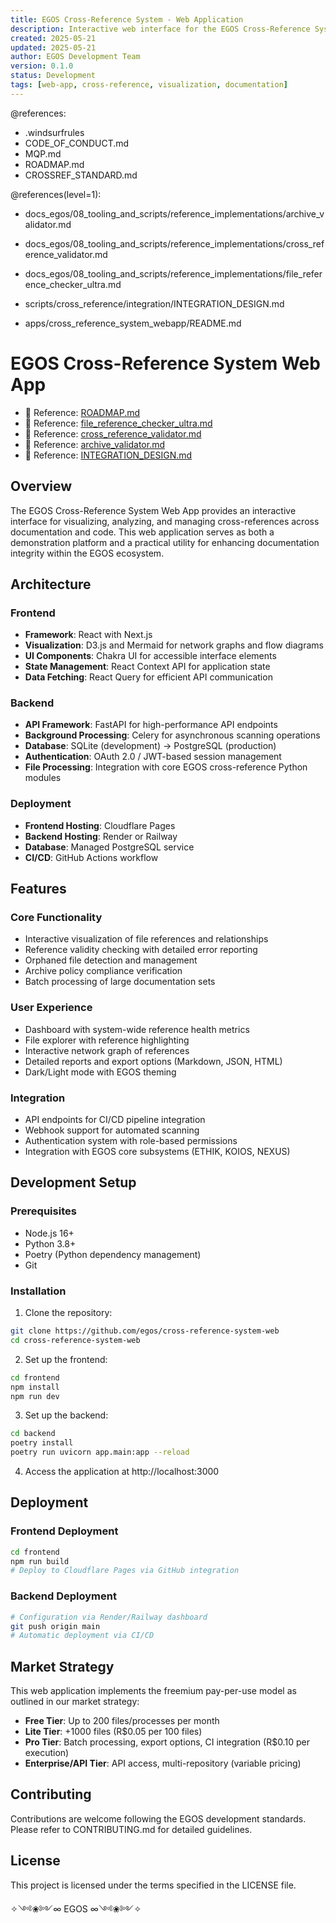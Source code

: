 ```yaml
---
title: EGOS Cross-Reference System - Web Application
description: Interactive web interface for the EGOS Cross-Reference System
created: 2025-05-21
updated: 2025-05-21
author: EGOS Development Team
version: 0.1.0
status: Development
tags: [web-app, cross-reference, visualization, documentation]
---
```


@references:
- .windsurfrules
- CODE_OF_CONDUCT.md
- MQP.md
- ROADMAP.md
- CROSSREF_STANDARD.md

@references(level=1):
  - docs_egos/08_tooling_and_scripts/reference_implementations/archive_validator.md
  - docs_egos/08_tooling_and_scripts/reference_implementations/cross_reference_validator.md
  - docs_egos/08_tooling_and_scripts/reference_implementations/file_reference_checker_ultra.md
  - scripts/cross_reference/integration/INTEGRATION_DESIGN.md






  - apps/cross_reference_system_webapp/README.md

# EGOS Cross-Reference System Web App

<!-- crossref_block:start -->
- 🔗 Reference: [ROADMAP.md](../../ROADMAP.md)
- 🔗 Reference: [file_reference_checker_ultra.md](../../docs_egos/08_tooling_and_scripts/reference_implementations/file_reference_checker_ultra.md)
- 🔗 Reference: [cross_reference_validator.md](../../docs_egos/08_tooling_and_scripts/reference_implementations/cross_reference_validator.md)
- 🔗 Reference: [archive_validator.md](../../docs_egos/08_tooling_and_scripts/reference_implementations/archive_validator.md)
- 🔗 Reference: [INTEGRATION_DESIGN.md](../../scripts/cross_reference/integration/INTEGRATION_DESIGN.md)
<!-- crossref_block:end -->

## Overview

The EGOS Cross-Reference System Web App provides an interactive interface for visualizing, analyzing, and managing cross-references across documentation and code. This web application serves as both a demonstration platform and a practical utility for enhancing documentation integrity within the EGOS ecosystem.

## Architecture

### Frontend

- **Framework**: React with Next.js
- **Visualization**: D3.js and Mermaid for network graphs and flow diagrams
- **UI Components**: Chakra UI for accessible interface elements
- **State Management**: React Context API for application state
- **Data Fetching**: React Query for efficient API communication

### Backend

- **API Framework**: FastAPI for high-performance API endpoints
- **Background Processing**: Celery for asynchronous scanning operations
- **Database**: SQLite (development) → PostgreSQL (production)
- **Authentication**: OAuth 2.0 / JWT-based session management
- **File Processing**: Integration with core EGOS cross-reference Python modules

### Deployment

- **Frontend Hosting**: Cloudflare Pages
- **Backend Hosting**: Render or Railway
- **Database**: Managed PostgreSQL service
- **CI/CD**: GitHub Actions workflow

## Features

### Core Functionality

- Interactive visualization of file references and relationships
- Reference validity checking with detailed error reporting
- Orphaned file detection and management
- Archive policy compliance verification
- Batch processing of large documentation sets

### User Experience

- Dashboard with system-wide reference health metrics
- File explorer with reference highlighting
- Interactive network graph of references
- Detailed reports and export options (Markdown, JSON, HTML)
- Dark/Light mode with EGOS theming

### Integration

- API endpoints for CI/CD pipeline integration
- Webhook support for automated scanning
- Authentication system with role-based permissions
- Integration with EGOS core subsystems (ETHIK, KOIOS, NEXUS)

## Development Setup

### Prerequisites

- Node.js 16+
- Python 3.8+
- Poetry (Python dependency management)
- Git

### Installation

1. Clone the repository:
```bash
git clone https://github.com/egos/cross-reference-system-web
cd cross-reference-system-web
```

2. Set up the frontend:
```bash
cd frontend
npm install
npm run dev
```

3. Set up the backend:
```bash
cd backend
poetry install
poetry run uvicorn app.main:app --reload
```

4. Access the application at http://localhost:3000

## Deployment

### Frontend Deployment

```bash
cd frontend
npm run build
# Deploy to Cloudflare Pages via GitHub integration
```

### Backend Deployment

```bash
# Configuration via Render/Railway dashboard
git push origin main
# Automatic deployment via CI/CD
```

## Market Strategy

This web application implements the freemium pay-per-use model as outlined in our market strategy:

- **Free Tier**: Up to 200 files/processes per month
- **Lite Tier**: +1000 files (R$0.05 per 100 files)
- **Pro Tier**: Batch processing, export options, CI integration (R$0.10 per execution)
- **Enterprise/API Tier**: API access, multi-repository (variable pricing)

## Contributing

Contributions are welcome following the EGOS development standards. Please refer to CONTRIBUTING.md for detailed guidelines.

## License

This project is licensed under the terms specified in the LICENSE file.

✧༺❀༻∞ EGOS ∞༺❀༻✧